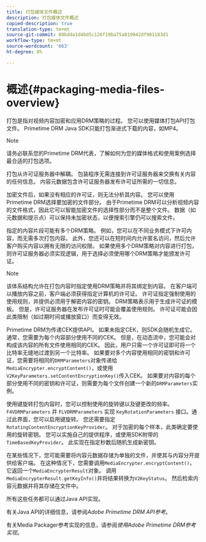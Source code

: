 ```yaml
---
title: 打包媒体文件概述
description: 打包媒体文件概述
copied-description: true
translation-type: tm+mt
source-git-commit: 89bdda1d4bd5c126f19ba75a819942df901183d1
workflow-type: tm+mt
source-wordcount: '663'
ht-degree: 0%

---
```



# 概述{#packaging-media-files-overview}

打包是指对视频内容加密和应用DRM策略的过程。 您可以使用媒体打包API打包文件。 Primetime DRM Java SDK只能打包渐进式下载的内容，如MP4。

>[!NOTE]
>
>请务必联系您的Primetime DRM代表，了解如何为您的媒体格式和使用案例选择最合适的打包选项。

打包从许可证服务器中解耦。 包装程序无需连接到许可证服务器来交换有关内容的任何信息。 内容元数据包含许可证服务器发布许可证所需的一切信息。

加密文件后，如果没有相应的许可证，则无法分析其内容。 您可以使用Primetime DRM选择要加密的文件部分。 由于Primetime DRM可以分析视频内容的文件格式，因此它可以智能加密文件的选择性部分而不是整个文件。 数据（如元数据和提示点）可以保持未加密状态，以便搜索引擎仍可以搜索文件。

指定的内容片段可能有多个DRM策略。 例如，您可以在不同业务模式下许可内容，而无需多次打包内容。 此外，您还可以在短时间内允许匿名访问，然后允许客户购买内容以拥有无限的访问权限。 如果使用多个DRM策略对内容进行打包，则许可证服务器必须实现逻辑，用于选择必须使用哪个DRM策略才能颁发许可证。

>[!NOTE]
>
>该体系结构允许在打包内容时指定使用DRM策略并将其绑定到内容。 在客户端可以播放内容之前，客户端必须获得指定计算机的许可证。 许可证指定强制使用的使用规则，并提供必须用于解密内容的密钥。 DRM策略表示用于生成许可证的模板。 但是，许可证服务器在发布许可证时可能会覆盖使用规则。 许可证可能会因此类限制（如过期时间或播放窗口）而变得无效。

Primetime DRM为传递CEK提供API。 如果未指定CEK，则SDK会随机生成它。 通常，您需要为每个内容部分使用不同的CEK。 但是，在动态流中，您可能会对构成该内容的所有文件使用相同的CEK。 因此，用户只需一个许可证即可将一个比特率无缝地过渡到另一个比特率。 如果要对多个内容使用相同的密钥和许可证，您需要将相同的`DRMParameters`对象传递给`MediaEncrypter.encryptContent()`，或使用`V2KeyParameters.setContentEncryptionKey()`传入CEK。 如果要对内容的每个部分使用不同的密钥和许可证，则需要为每个文件创建一个新的`DRMParameters`实例。

使用键旋转打包内容时，您可以控制使用的旋转键以及键更改的频率。 `F4VDRMParameters` 并 `FLVDRMParameters` 实现 `KeyRotationParameters` 接口。通过此界面，您可以启用键旋转。 您还需要指定`RotatingContentEncryptionKeyProvider`。 对于加密的每个样本，此类确定要使用的旋转密钥。 您可以实施自己的提供程序，或使用SDK附带的`TimeBasedKeyProvider`。 此实现在指定秒数后随机生成新密钥。

在某些情况下，您可能需要将内容元数据存储为单独的文件，并使其与内容分开提供给客户端。 在这种情况下，您需要调用`MediaEncrypter.encryptContent()`，它返回一个`MediaEncrypterResult`对象。 调用`MediaEncrypterResult.getKeyInfo()`并将结果转换为`V2KeyStatus`。 然后检索内容元数据并将其存储在文件中。

所有这些任务都可以通过Java API实现。

有关Java API的详细信息，请参阅&#x200B;*Adobe Primetime DRM API参考*。

有关Media Packager参考实现的信息，请参阅&#x200B;*使用Adobe Primetime DRM参考实现*。
